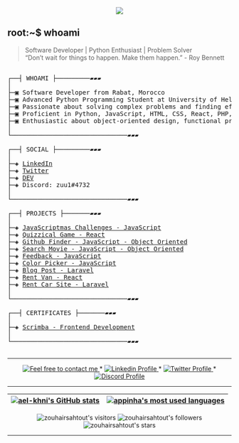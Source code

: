 </p>
<p align="center">  
<img src="https://cdn.dribbble.com/users/2495095/screenshots/6022014/media/bde6ebc855e312547d5f791f427de779.gif">
</p>

## root:~$ whoami
>  Software Developer | Python Enthusiast | Problem Solver \
>  “Don’t wait for things to happen. Make them happen.” - Roy Bennett 

<pre>

┌──┤ WHOAMI ├─────────▰▰▰
│
├─▣ Software Developer from Rabat, Morocco
├─▣ Advanced Python Programming Student at University of Helsinki
├─▣ Passionate about solving complex problems and finding efficient solutions
├─▣ Proficient in Python, JavaScript, HTML, CSS, React, PHP, Laravel
├─▣ Enthusiastic about object-oriented design, functional programming, and game development with Pygame
│
└───────────────────────────────▰▰▰

┌──┤ SOCIAL ├─────────▰▰▰
│
├─◈ <a href="https://www.linkedin.com/in/zouhair-sahtout/">LinkedIn</a>
├─◈ <a href="https://twitter.com/zouhair_sahtout">Twitter</a>
├─◈ <a href="https://dev.to/zouhair_sahtout">DEV</a>
├─◈ Discord: zuu1#4732
│
└───────────────────────────────▰▰▰

┌──┤ PROJECTS ├───────▰▰▰
│
├─◈ <a href="https://github.com/zuuhair11/Javascriptmas-2023">JavaScriptmas Challenges - JavaScript</a>
├─◈ <a href="https://github.com/zuuhair11/quizzical-app">Quizzical Game - React</a>
├─◈ <a href="https://github.com/zuuhair11/GitHub-Finder">Github Finder - JavaScript - Object Oriented</a>
├─◈ <a href="https://github.com/zuuhair11/watcher20-05">Search Movie - JavaScript - Object Oriented</a>
├─◈ <a href="https://github.com/zuuhair11/feedback-app">Feedback - JavaScript</a>
├─◈ <a href="https://github.com/zuuhair11/color-picker">Color Picker - JavaScript</a>
├─◈ <a href="https://github.com/zuuhair11/ourmainapp">Blog Post - Laravel</a>
├─◈ <a href="https://github.com/zuuhair11/vanlife-app">Rent Van - React</a>
├─◈ <a href="https://github.com/zuuhair11/CarRentalPro">Rent Car Site - Laravel</a>
│
└───────────────────────────────▰▰▰

┌──┤ CERTIFICATES ├───────▰▰▰
│
├─◈ <a href="https://scrimba.com/certificate/umaxwbAN/gfrontend">Scrimba - Frontend Development</a>
│
└───────────────────────────────▰▰▰

</pre>

--------------

<p align="center">
	<a href="mailto:zouhairsahtout66@gmail.com">
		<img alt="Feel free to contact me" src="https://img.shields.io/badge/-Ask_me_anything-blue?style=flat&logo=Gmail&logoColor=white&link=mailto:zouhairsahtout66@gmail.com&color=3d85c6" />
	</a>
	<span> * </span>
    <a href="https://www.linkedin.com/in/zouhair-sahtout/">
        <img alt="Linkedin Profile" src="https://img.shields.io/badge/-Linkedin-0072b1?style=flat&logo=Linkedin&logoColor=white&link=https://www.linkedin.com/in/zouhair-sahtout/" />
    </a>
    <span> * </span>
    <a href="https://twitter.com/zouhair_sahtout">
        <img alt="Twitter Profile" src="https://img.shields.io/badge/-Twitter-0072b1?style=flat&logo=Twitter&logoColor=white&link=https://twitter.com/zouhair_sahtout/&color=1DA1F2" />
    </a>
    <span> * </span>
    <a href="https://discord.com/users/795716168223817750">
        <img alt="Discord Profile" src="https://img.shields.io/badge/-Discord-0072b1?style=flat&logo=Discord&logoColor=white&link=https://discord.com/users/795716168223817750/&color=7289da" />
    </a>
</p>

---------------

| [![ael-khni's GitHub stats](https://github-readme-stats.vercel.app/api?username=zuuhair11&count_private=true&show_icons=true&hide=issues&hide_border=true&theme=jolly)](https://github.com/zuuhair11?tab=repositories) | [![appinha's most used languages](https://github-readme-stats.vercel.app/api/top-langs/?username=zuuhair11&layout=compact&hide_border=true&theme=jolly)](https://github.com/zuuhair11?tab=repositories) |
|:-:|:-:|

<p align="center">
	<img alt="zouhairsahtout's visitors" src="https://komarev.com/ghpvc/?username=zuuhair11&color=8c36db&style=flat&label=visitors" />
	<img alt="zouhairsahtout's followers" src="https://img.shields.io/github/followers/zuuhair11?color=blueviolet" />
	<img alt="zouhairsahtout's stars" src="https://img.shields.io/github/stars/zuuhair11?color=blueviolet" />
</p>

---------------

